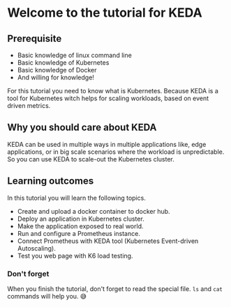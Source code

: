 # Welcome to the tutorial for KEDA

## Prerequisite

- Basic knowledge of linux command line
- Basic knowledge of Kubernetes
- Basic knowledge of Docker
- And willing for knowledge!

For this tutorial you need to know what is Kubernetes. Because KEDA is a tool for Kubernetes witch helps for scaling workloads, based on event driven metrics.

## Why you should care about KEDA

KEDA can be used in multiple ways in multiple applications like, edge applications, or in big scale scenarios where the workload is unpredictable. So you can use KEDA to scale-out the Kubernetes cluster.

## Learning outcomes

In this tutorial you will learn the following topics.

- Create and upload a docker container to docker hub.
- Deploy an application in Kubernetes cluster.
- Make the application exposed to real world.
- Run and configure a Prometheus instance.
- Connect Prometheus with KEDA tool (Kubernetes Event-driven Autoscaling).
- Test you web page with K6 load testing.

### Don't forget

When you finish the tutorial, don't forget to read the special file. `ls` and `cat` commands will help you. 😅
